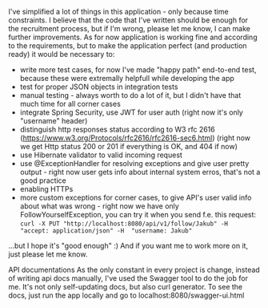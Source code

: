 I've simplified a lot of things in this application - only because time
constraints. I believe that the code that I've written should be enough
for the recruitment process, but if I'm wrong, please let me know,
I can make further improvements. As for now application is working fine
and according to the requirements, but to make the application perfect
(and production ready) it would be necessary to:

- write more test cases, for now I've made "happy path" end-to-end test,
because these were extremally helpfull while developing the app
- test for proper JSON objects in integration tests
- manual testing - always worth to do a lot of it, but I didn't have
that much time for all corner cases
- integrate Spring Security, use JWT for user auth
(right now it's only "username" header)
- distinguish http responses status according to W3 rfc 2616
(https://www.w3.org/Protocols/rfc2616/rfc2616-sec6.html)
(right now we get Http status 200 or 201 if everything is OK, and 404 if now)
- use Hibernate validator to valid incoming request
- use @ExceptionHandler for resolving exceptions and give user pretty
output - right now user gets info about internal system erros, that's not
a good practice
- enabling HTTPs
- more custom exceptions for corner cases, to give API's user valid info
about what was wrong - right now we have only FollowYourselfException,
you can try it when you send f.e. this request:
`curl -X PUT "http://localhost:8080/api/v1/follow/Jakub" -H  "accept: application/json" -H  "username: Jakub"`

...but I hope it's "good enough" :) And if you want me to work more on it,
just please let me know.

API documentations
As the only constant in every project is change, instead of writing
api docs manually, I've used the Swagger tool to do the job for me.
It's not only self-updating docs, but also curl generator. To see the
docs, just run the app locally and go to localhost:8080/swagger-ui.html
